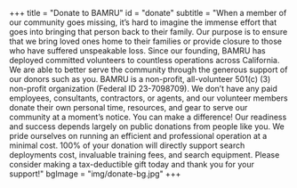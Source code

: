 +++
title = "Donate to BAMRU"
id = "donate"
subtitle = "When a member of our community goes missing, it’s hard to imagine the immense effort that goes into bringing that person back to their family. Our purpose is to ensure that we bring loved ones home to their families or provide closure to those who have suffered unspeakable loss. Since our founding, BAMRU has deployed committed volunteers to countless operations across California. We are able to better serve the community  through the generous support of our donors such as you. BAMRU is a non-profit, all-volunteer 501(c) (3) non-profit organization (Federal ID 23-7098709). We don’t have any paid employees, consultants, contractors, or agents, and our volunteer members donate their own personal time, resources, and gear to serve our community at a moment’s notice. You can make a difference! Our readiness and success depends largely on public donations from people like you.  We pride ourselves on running an efficient and professional operation at a minimal cost. 100% of  your donation will directly support search deployments cost, invaluable training fees, and search equipment. Please consider making a tax-deductible gift today and thank you for your support!"
bgImage = "img/donate-bg.jpg"
+++